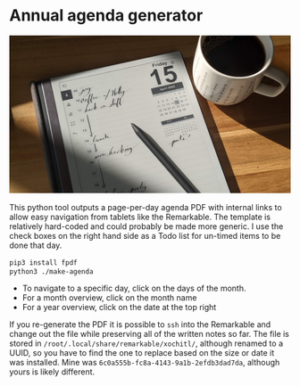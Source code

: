 # Annual agenda generator
![Remarkable tablet with April 15th calendar displayed](tablet.jpg)

This python tool outputs a page-per-day agenda PDF with internal links to
allow easy navigation from tablets like the Remarkable.  The template is
relatively hard-coded and could probably be made more generic. I use the
check boxes on the right hand side as a Todo list for un-timed items to
be done that day.

```
pip3 install fpdf
python3 ./make-agenda
```


* To navigate to a specific day, click on the days of the month.
* For a month overview, click on the month name
* For a year overview, click on the date at the top right

If you re-generate the PDF it is possible to `ssh` into the Remarkable
and change out the file while preserving all of the written notes so far.
The file is stored in `/root/.local/share/remarkable/xochitl/`, although renamed
to a UUID, so you have to find the one to replace based on the size or date it
was installed.  Mine was `6c0a555b-fc8a-4143-9a1b-2efdb3dad7da`, although yours
is likely different.
